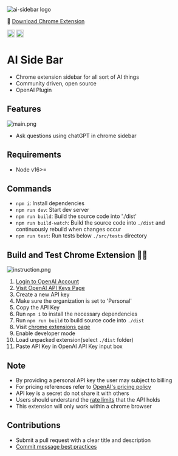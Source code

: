 <p>
    <img src="public/static/image/favicon-64x64.png" alt="ai-sidebar logo" />
</p>

🤩 [Download Chrome Extension](https://chromewebstore.google.com/detail/free-ai-side-bar/bphjdepgpbodffelhponjdfpjdajghgc)
<p>
    <img src="https://img.shields.io/badge/Vue.js-35495E?style=for-the-badge&logo=vuedotjs&logoColor=4FC08D" alt="Vue3" height="20"/>
    <img src="https://shields.io/badge/TypeScript-3178C6?logo=TypeScript&logoColor=FFF&style=flat-square" alt="Typescript" height="20"/>
</p>

# AI Side Bar
- Chrome extension sidebar for all sort of AI things
- Community driven, open source
- OpenAI Plugin

## Features 
![main.png](public/static/main.gif)
- Ask questions using chatGPT in chrome sidebar 

## Requirements
- Node v16>=

## Commands
- `npm i`: Install dependencies
- `npm run dev`: Start dev server 
- `npm run build`: Build the source code into './dist'
- `npm run build-watch`: Build the source code into `./dist` and continuously rebuild when changes occur
- `npm run test`: Run tests below `./src/tests` directory 

## Build and Test Chrome Extension 👨‍💻 
![instruction.png](images/instruction.png)
1. [Login to OpenAI Account](https://platform.openai.com/login)
2. [Visit OpenAI API Keys Page](https://platform.openai.com/account/api-keys)
3. Create a new API key
4. Make sure the organization is set to 'Personal'
5. Copy the API Key
6. Run `npm i` to install the necessary dependencies
7. Run `npm run build` to build source code into `./dist` 
8. Visit [chrome extensions page](chrome://extensions/)
9. Enable developer mode 
10. Load unpacked extension(select `./dist` folder)
11. Paste API Key in OpenAI API Key input box

## Note
- By providing a personal API key the user may subject to billing
- For pricing references refer to [OpenAI's pricing policy](https://openai.com/pricing)
- API key is a secret do not share it with others
- Users should understand the [rate limits](https://platform.openai.com/account/rate-limits) that the API holds
- This extension will only work within a chrome browser

## Contributions
- Submit a pull request with a clear title and description
- [Commit message best practices](https://www.freecodecamp.org/news/how-to-write-better-git-commit-messages/)

